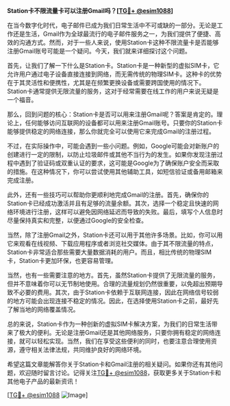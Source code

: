 **Station卡不限流量卡可以注册Gmail吗？[[TG💪+ @esim1088](https://t.me/s/esim1088)]**

在当今数字化时代，电子邮件已成为我们日常生活中不可或缺的一部分。无论是工作还是生活，Gmail作为全球最流行的电子邮件服务之一，为我们提供了便捷、高效的沟通方式。然而，对于一些人来说，使用Station卡这种不限流量卡是否能够注册Gmail账号可能是一个疑问。今天，我们就来详细探讨这个问题。

首先，让我们了解一下什么是Station卡。Station卡是一种新型的虚拟SIM卡，它允许用户通过电子设备直接连接到网络，而无需传统的物理SIM卡。这种卡的优势在于其灵活性和便携性，尤其是在频繁更换设备或需要跨国使用的情况下。Station卡通常提供无限流量的服务，这对于经常需要在线工作的用户来说无疑是一个福音。

那么，回到问题的核心：Station卡是否可以用来注册Gmail呢？答案是肯定的。理论上，任何能够访问互联网的设备都可以用来注册Gmail账号。只要你的Station卡能够提供稳定的网络连接，那么你就完全可以使用它来完成Gmail的注册过程。

不过，在实际操作中，可能会遇到一些小问题。例如，Google可能会对新账户的创建进行一定的限制，以防止垃圾邮件或其他不当行为的发生。如果你发现注册过程中遇到了验证码或双重认证的要求，这可能是Google为了确保账户安全而采取的措施。在这种情况下，你可以尝试使用其他辅助工具，如短信验证或备用邮箱来完成注册。

此外，还有一些技巧可以帮助你更顺利地完成Gmail的注册。首先，确保你的Station卡已经成功激活并且有足够的流量余额。其次，选择一个稳定且快速的网络环境进行注册，这样可以避免因网络延迟而导致的失败。最后，填写个人信息时尽量保持真实和完整，以便通过Google的安全检查。

当然，除了注册Gmail之外，Station卡还可以用于其他许多场景。比如，你可以用它来观看在线视频、下载应用程序或者浏览社交媒体。由于其不限流量的特点，Station卡非常适合那些需要大量数据消耗的用户。而且，相比传统的物理SIM卡，Station卡更加环保，也更容易管理。

当然，也有一些需要注意的地方。首先，虽然Station卡提供了无限流量的服务，但并不意味着你可以无节制地使用。合理的流量规划仍然很重要，以免超出预期导致不必要的费用。其次，由于Station卡依赖于互联网连接，因此在网络信号较弱的地方可能会出现连接不稳定的情况。因此，在选择使用Station卡之前，最好先了解当地的网络覆盖情况。

总的来说，Station卡作为一种创新的虚拟SIM卡解决方案，为我们的日常生活带来了极大的便利。无论是注册Gmail还是其他网络服务，只要你拥有稳定的网络连接，就可以轻松实现。当然，我们在享受这些便利的同时，也要注意合理使用资源，遵守相关法律法规，共同维护良好的网络环境。

希望这篇文章能解答你关于Station卡和Gmail注册的相关疑问。如果你还有其他问题，欢迎随时留言讨论。记得关注[TG💪+ @esim1088](https://t.me/s/esim1088)，获取更多关于Station卡和其他电子产品的最新资讯！

[[TG💪+ @esim1088](https://t.me/s/esim1088) ![Image](https://i.postimg.cc/4NQfJmqS/Snipaste-2025-05-13-00-14-12.png)]